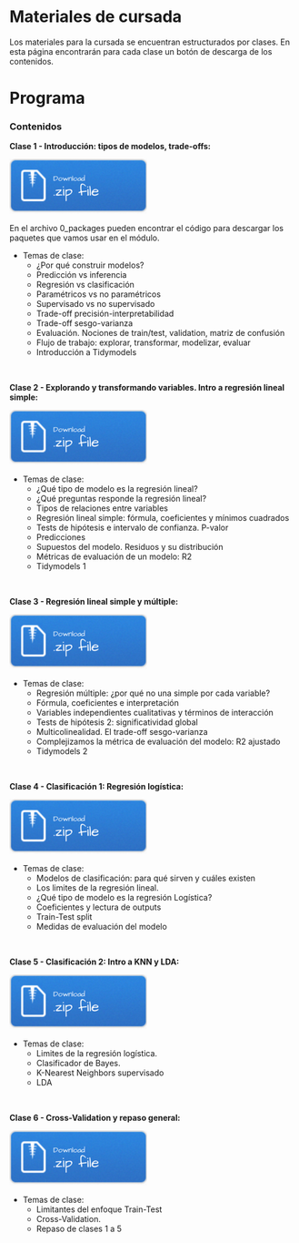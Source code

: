 # Materiales de cursada
Los materiales para la cursada se encuentran estructurados por clases. En esta página encontrarán para cada clase un botón de descarga de los contenidos. 

# Programa

### Contenidos

__Clase 1 - Introducción: tipos de modelos, trade-offs:__

[![](img/Download.png)](clase1.rar)

En el archivo 0_packages pueden encontrar el código para descargar los paquetes que vamos usar en el módulo.

+ Temas de clase: 
  +	¿Por qué construir modelos?
  +	Predicción vs inferencia
  +	Regresión vs clasificación
  +	Paramétricos vs no paramétricos
  +	Supervisado vs no supervisado
  +	Trade-off precisión-interpretabilidad
  +	Trade-off sesgo-varianza
  +	Evaluación. Nociones de train/test, validation, matriz de confusión
  + Flujo de trabajo: explorar, transformar, modelizar, evaluar
  + Introducción a Tidymodels

<br>

__Clase 2 - Explorando y transformando variables. Intro a regresión lineal simple:__
 
 [![](img/Download.png)](clase2.rar)
 
 
+ Temas de clase:
  +	¿Qué tipo de modelo es la regresión lineal? 
  +	¿Qué preguntas responde la regresión lineal? 
  +	Tipos de relaciones entre variables
  +	Regresión lineal simple: fórmula, coeficientes y mínimos cuadrados
  +	Tests de hipótesis e intervalo de confianza. P-valor
  +	Predicciones 
  +	Supuestos del modelo. Residuos y su distribución
  +	Métricas de evaluación de un modelo: R2 
  + Tidymodels 1

  
<br>

__Clase 3 - Regresión lineal simple y múltiple:__

 [![](img/Download.png)](clase3.rar)

+ Temas de clase:
  +	Regresión múltiple: ¿por qué no una simple por cada variable?
  + Fórmula, coeficientes e interpretación
  + Variables independientes cualitativas y términos de interacción
  +	Tests de hipótesis 2: significatividad global
  +	Multicolinealidad. El trade-off sesgo-varianza
  +	Complejizamos la métrica de evaluación del modelo: R2 ajustado
  + Tidymodels 2 


<br>

__Clase 4 - Clasificación 1: Regresión logística:__

 [![](img/Download.png)](clase4.rar)
 
+ Temas de clase:
  +	Modelos de clasificación: para qué sirven y cuáles existen
  + Los limites de la regresión lineal.
  + ¿Qué tipo de modelo es la regresión Logística?
  +	Coeficientes y lectura de outputs
  +	Train-Test split
  +	Medidas de evaluación del modelo

<br>

__Clase 5 - Clasificación 2: Intro a KNN y LDA:__

 [![](img/Download.png)](clase5.rar)

+ Temas de clase:
  + Limites de la regresión logística.
  + Clasificador de Bayes. 
  +	K-Nearest Neighbors supervisado 
  +	LDA 

<br>

__Clase 6 - Cross-Validation y repaso general:__

 [![](img/Download.png)](clase6.rar)

+ Temas de clase:
  + Limitantes del enfoque Train-Test
  + Cross-Validation.
  + Repaso de clases 1 a 5

<br>
